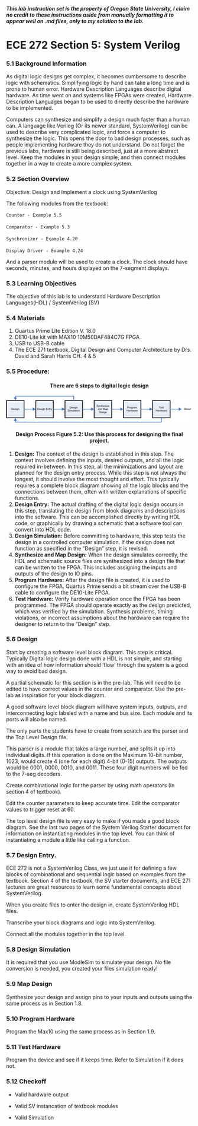 _**This lab instruction set is the property of Oregon State University, I claim no credit to these instructions aside from manually formatting it to appear well on .md files, only to my solution to the lab.**_

# ECE 272 Section 5: System Verilog
### 5.1 Background Information
As digital logic designs get complex, it becomes cumbersome to describe logic with schematics. Simplifying logic by hand can take a long time and is prone to human error. Hardware Description Languages describe digital hardware. As time went on and systems like FPGAs were created, Hardware Description Languages began to be used to directly describe the hardware to be implemented.

 

Computers can synthesize and simplify a design much faster than a human can. A language like Verilog (Or its newer standard, SystemVerilog) can be used to describe very complicated logic, and force a computer to synthesize the logic. This opens the door to bad design processes, such as people implementing hardware they do not understand. Do not forget the previous labs, hardware is still being described, just at a more abstract level. Keep the modules in your design simple, and then connect modules together in a way to create a more complex system.

 

### 5.2 Section Overview
Objective: Design and Implement a clock using SystemVerilog

The following modules from the textbook:

    Counter - Example 5.5

    Comparator - Example 5.3

    Synchronizer - Example 4.20

    Display Driver - Example 4.24

And a parser module will be used to create a clock. The clock should have seconds, minutes, and hours displayed on the 7-segment displays.  

### 5.3 Learning Objectives
 The objective of this lab is to understand Hardware Description Languages(HDL) / SystemVerilog (SV) 

### 5.4 Materials
1. Quartus Prime Lite Edition V. 18.0
2. DE10-Lite kit with MAX10 10M50DAF484C7G FPGA 
3. USB to USB-B cable
4. The ECE 271 textbook, Digital Design and Computer Architecture by Drs. David and Sarah Harris CH. 4 & 5
### 5.5 Procedure:
#### <div align="center">There are 6 steps to digital logic design</div>
![Design Process Flow](https://github.com/regerj/ECE-272-Lab-4/blob/master/4.1%20Design%20Process.png)
#### <div align="center">Design Process Figure 5.2: Use this process for designing the final project.</div>

1. **Design:** The context of the design is established in this step. The context involves defining the inputs, desired outputs, and all the logic required in-between. In this step, all the minimizations and layout are planned for the design entry process. While this step is not always the longest, it should involve the most thought and effort. This typically requires a complete block diagram showing all the logic blocks and the connections between them, often with written explanations of specific functions. 
2. **Design Entry:** The actual drafting of the digital logic design occurs in this step, translating the design from block diagrams and descriptions into the software. This can be accomplished directly by writing HDL code, or graphically by drawing a schematic that a software tool can convert into HDL code. 
3. **Design Simulation:** Before committing to hardware, this step tests the design in a controlled computer simulation. If the design does not function as specified in the ”Design” step, it is revised. 
4. **Synthesize and Map Design:** When the design simulates correctly, the HDL and schematic source files are synthesized into a design file that can be written to the FPGA. This includes assigning the inputs and outputs of the design to IO pins. 
5. **Program Hardware:** After the design file is created, it is used to configure the FPGA. Quartus Prime sends a bit stream over the USB-B cable to configure the DE10-Lite FPGA. 
6. **Test Hardware:** Verify hardware operation once the FPGA has been programmed. The FPGA should operate exactly as the design predicted, which was verified by the simulation. Synthesis problems, timing violations, or incorrect assumptions about the hardware can require the designer to return to the ”Design” step.
### 5.6 Design
Start by creating a software level block diagram. This step is critical. Typically Digital logic design done with a HDL is not simple, and starting with an idea of how information should ‘flow’ through the system is a good way to avoid bad design.

A partial schematic for this section is in the pre-lab. This will need to be edited to have correct values in the counter and comparator. Use the pre-lab as inspiration for your block diagram.

A good software level block diagram will have system inputs, outputs, and interconnecting logic labeled with a name and bus size. Each module and its ports will also be named.

 

The only parts the students have to create from scratch are the parser and the Top Level Design file.  

 

This parser is a module that takes a large number, and splits it up into individual digits. If this operation is done on the Maximum 10-bit number, 1023, would create 4 (one for each digit) 4-bit (0-15) outputs. The outputs would be 0001, 0000, 0010, and 0011. These four digit numbers will be fed to the 7-seg decoders.  

Create combinational logic for the parser by using math operators (In section 4 of textbook).

Edit the counter parameters to keep accurate time. Edit the comparator values to trigger reset at 60.  

 

The top level design file is very easy to make if you made a good block diagram. See the last two pages of the System Verilog Starter document for information on instantiating modules in the top level. You can think of instantiating a module a little like calling a function.

### 5.7 Design Entry.
ECE 272 is not a SystemVerilog Class, we just use it for defining a few blocks of combinational and sequential logic based on examples from the textbook.  Section 4 of the textbook, the SV starter documents, and ECE 271 lectures are great resources to learn some fundamental concepts about SystemVerilog.

 

When you create files to enter the design in, create SystemVerilog HDL files.

 

Transcribe your block diagrams and logic into SystemVerilog.

Connect all the modules together in the top level.

### 5.8 Design Simulation
It is required that you use ModleSim to simulate your design. No file conversion is needed, you created your files simulation ready! 

### 5.9 Map Design
Synthesize your design and assign pins to your inputs and outputs using the same process as in Section 1.8.

### 5.10 Program Hardware
Program the Max10 using the same process as in Section 1.9.

### 5.11 Test Hardware
Program the device and see if it keeps time. Refer to Simulation if it does not. 

### 5.12 Checkoff
* Valid hardware output

* Valid SV instancation of textbook modules

* Valid Simulation
